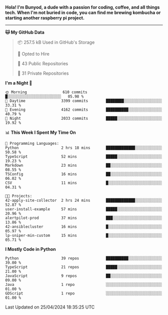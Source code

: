 <p>
<b>Hola! I'm Bunyod, a dude with a passion for coding, coffee, and all things tech. When I'm not buried in code, you can find me brewing kombucha or starting another raspberry pi project.</b>
</p>

---

<!--START_SECTION:waka-->
**🐱 My GitHub Data** 

> 📦 257.5 kB Used in GitHub's Storage 
 > 
> 💼 Opted to Hire
 > 
> 📜 43 Public Repositories 
 > 
> 🔑 31 Private Repositories 
 > 
**I'm a Night 🦉** 

```text
🌞 Morning                610 commits         █░░░░░░░░░░░░░░░░░░░░░░░░   05.98 % 
🌆 Daytime                3399 commits        ████████░░░░░░░░░░░░░░░░░   33.31 % 
🌃 Evening                4162 commits        ██████████░░░░░░░░░░░░░░░   40.79 % 
🌙 Night                  2033 commits        █████░░░░░░░░░░░░░░░░░░░░   19.92 % 
```


📊 **This Week I Spent My Time On** 

```text
💬 Programming Languages: 
Python                   2 hrs 18 mins       █████████████░░░░░░░░░░░░   50.58 % 
TypeScript               52 mins             █████░░░░░░░░░░░░░░░░░░░░   19.23 % 
Markdown                 23 mins             ██░░░░░░░░░░░░░░░░░░░░░░░   08.55 % 
TSConfig                 16 mins             ██░░░░░░░░░░░░░░░░░░░░░░░   06.02 % 
CSV                      11 mins             █░░░░░░░░░░░░░░░░░░░░░░░░   04.31 % 

🐱‍💻 Projects: 
42-apply-site-collector  2 hrs 24 mins       █████████████░░░░░░░░░░░░   52.87 % 
user-install-example     57 mins             █████░░░░░░░░░░░░░░░░░░░░   20.96 % 
alertpilot-prod          37 mins             ███░░░░░░░░░░░░░░░░░░░░░░   13.86 % 
42-ansiblecluster        16 mins             █░░░░░░░░░░░░░░░░░░░░░░░░   05.97 % 
lp-sniper-min-custom     15 mins             █░░░░░░░░░░░░░░░░░░░░░░░░   05.71 % 
```

**I Mostly Code in Python** 

```text
Python                   39 repos            ██████████░░░░░░░░░░░░░░░   39.00 % 
TypeScript               21 repos            █████░░░░░░░░░░░░░░░░░░░░   21.00 % 
JavaScript               9 repos             ██░░░░░░░░░░░░░░░░░░░░░░░   09.00 % 
Java                     1 repo              ░░░░░░░░░░░░░░░░░░░░░░░░░   01.00 % 
GDScript                 1 repo              ░░░░░░░░░░░░░░░░░░░░░░░░░   01.00 % 
```




 Last Updated on 25/04/2024 18:35:25 UTC
<!--END_SECTION:waka-->
